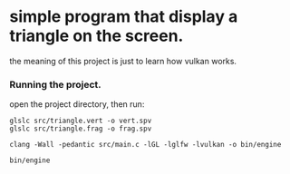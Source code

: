 # simple program that display a triangle on the screen.

the meaning of this project is just to learn how vulkan works.

### Running the project.
open the project directory, then run:
```
glslc src/triangle.vert -o vert.spv
glslc src/triangle.frag -o frag.spv

clang -Wall -pedantic src/main.c -lGL -lglfw -lvulkan -o bin/engine

bin/engine
```
